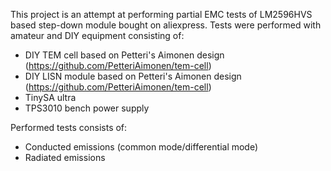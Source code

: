 This project is an attempt at performing partial EMC tests of LM2596HVS based step-down module bought on aliexpress. Tests were performed with amateur and DIY equipment consisting of:
 - DIY TEM cell based on Petteri's Aimonen design (https://github.com/PetteriAimonen/tem-cell)
 - DIY LISN module based on Petteri's Aimonen design (https://github.com/PetteriAimonen/tem-cell)
 - TinySA ultra
 - TPS3010 bench power supply

Performed tests consists of:
 - Conducted emissions (common mode/differential mode)
 - Radiated emissions

